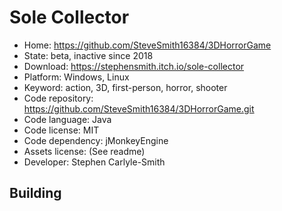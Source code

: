 # Sole Collector

- Home: https://github.com/SteveSmith16384/3DHorrorGame
- State: beta, inactive since 2018
- Download: https://stephensmith.itch.io/sole-collector
- Platform: Windows, Linux
- Keyword: action, 3D, first-person, horror, shooter
- Code repository: https://github.com/SteveSmith16384/3DHorrorGame.git
- Code language: Java
- Code license: MIT
- Code dependency: jMonkeyEngine
- Assets license: (See readme)
- Developer: Stephen Carlyle-Smith

## Building
